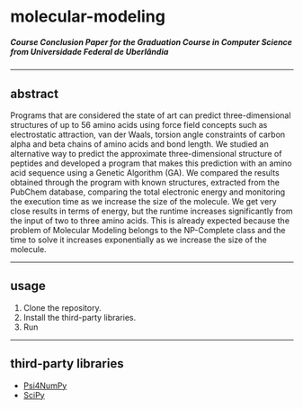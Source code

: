 # molecular-modeling
##### Course Conclusion Paper for the Graduation Course in Computer Science from Universidade Federal de Uberlândia

----
## abstract
Programs that are considered the state of art can predict three-dimensional structures of up to 56 amino acids using force field concepts such as electrostatic attraction, van der Waals, torsion angle constraints of carbon alpha and beta chains of amino acids and bond length. 
We studied an alternative way to predict the approximate three-dimensional structure of peptides and developed a program that makes this prediction with an amino acid sequence using a Genetic Algorithm (GA). We compared the results obtained through the program with known structures, extracted from the PubChem database, comparing the total electronic energy and monitoring the execution time as we increase the size of the molecule. We get very close results in terms of energy, but the runtime increases significantly from the input of two to three amino acids. This is already expected because the problem of Molecular Modeling belongs to the NP-Complete class and the time to solve it increases exponentially as we increase the size of the molecule.

----
## usage
1. Clone the repository.
2. Install the third-party libraries.
3. Run 

----
## third-party libraries
* [Psi4NumPy](https://github.com/psi4/psi4numpy)
* [SciPy](https://github.com/scipy/scipy)

